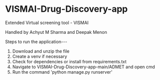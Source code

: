 # VISMAI-Drug-Discovery-app
Extended Virtual screening tool - VISMAI

Handled by Achyut M Sharma and Deepak Menon

Steps to run the application---

1. Download and unzip the file
2. Create a venv if necessary
3. Check for dependencies or install from requirements.txt
4. Navigate to VISMAI-Drug-Discovery-app-main/ADMET and open cmd
5. Run the command 'python manage.py runserver'
